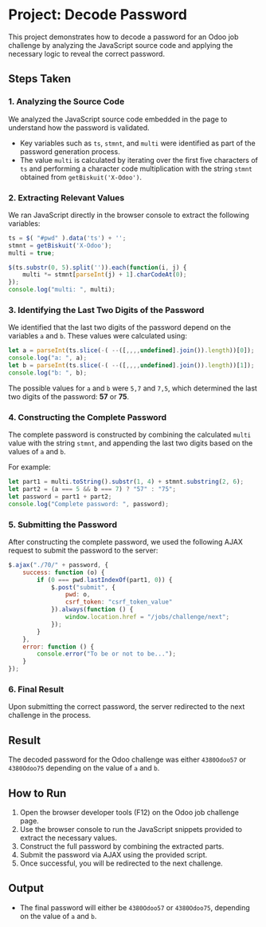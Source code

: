 # Project: Decode Password 

This project demonstrates how to decode a password for an Odoo job challenge by analyzing the JavaScript source code and applying the necessary logic to reveal the correct password.

## Steps Taken

### 1. **Analyzing the Source Code**  
We analyzed the JavaScript source code embedded in the page to understand how the password is validated.

- Key variables such as `ts`, `stmnt`, and `multi` were identified as part of the password generation process.
- The value `multi` is calculated by iterating over the first five characters of `ts` and performing a character code multiplication with the string `stmnt` obtained from `getBiskuit('X-Odoo')`.

### 2. **Extracting Relevant Values**  
We ran JavaScript directly in the browser console to extract the following variables:

```javascript
ts = $( "#pwd" ).data('ts') + '';
stmnt = getBiskuit('X-Odoo');
multi = true;

$(ts.substr(0, 5).split('')).each(function(i, j) {
    multi *= stmnt[parseInt(j) + 1].charCodeAt(0);
});
console.log("multi: ", multi);
```

### 3. **Identifying the Last Two Digits of the Password**  
We identified that the last two digits of the password depend on the variables `a` and `b`. These values were calculated using:

```javascript
let a = parseInt(ts.slice(-( --([,,,,undefined].join()).length))[0]);
console.log("a: ", a);
let b = parseInt(ts.slice(-( --([,,,,undefined].join()).length))[1]);
console.log("b: ", b);
```

The possible values for `a` and `b` were `5,7` and `7,5`, which determined the last two digits of the password: **57** or **75**.

### 4. **Constructing the Complete Password**  
The complete password is constructed by combining the calculated `multi` value with the string `stmnt`, and appending the last two digits based on the values of `a` and `b`.

For example:

```javascript
let part1 = multi.toString().substr(1, 4) + stmnt.substring(2, 6);
let part2 = (a === 5 && b === 7) ? "57" : "75";
let password = part1 + part2;
console.log("Complete password: ", password);
```

### 5. **Submitting the Password**  
After constructing the complete password, we used the following AJAX request to submit the password to the server:

```javascript
$.ajax("./70/" + password, {
    success: function (o) {
        if (0 === pwd.lastIndexOf(part1, 0)) {
            $.post("submit", {
                pwd: o,
                csrf_token: "csrf_token_value"
            }).always(function () {
                window.location.href = "/jobs/challenge/next";
            });
        }
    },
    error: function () {
        console.error("To be or not to be...");
    }
});
```

### 6. **Final Result**  
Upon submitting the correct password, the server redirected to the next challenge in the process.

## Result
The decoded password for the Odoo challenge was either `4380Odoo57` or `4380Odoo75` depending on the value of `a` and `b`.

## How to Run

1. Open the browser developer tools (F12) on the Odoo job challenge page.
2. Use the browser console to run the JavaScript snippets provided to extract the necessary values.
3. Construct the full password by combining the extracted parts.
4. Submit the password via AJAX using the provided script.
5. Once successful, you will be redirected to the next challenge.

## Output
- The final password will either be `4380Odoo57` or `4380Odoo75`, depending on the value of `a` and `b`.

